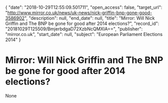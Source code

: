 {
  "date": "2018-10-29T12:55:09.501711", 
  "open_access": false, 
  "target_url": "http://www.mirror.co.uk/news/uk-news/nick-griffin-bnp-gone-good-3586902", 
  "description": null, 
  "end_date": null, 
  "title": "Mirror: Will Nick Griffin and The BNP be gone for good after 2014 elections?", 
  "record_id": "20181029T125509/BmjerbdgaD72XzbNcQMXIA==", 
  "publisher": "mirror.co.uk", 
  "start_date": null, 
  "subject": "European Parliament Elections 2014"
}

# Mirror: Will Nick Griffin and The BNP be gone for good after 2014 elections?

None